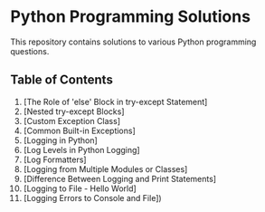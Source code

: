 # Python Programming Solutions

This repository contains solutions to various Python programming questions.

## Table of Contents

1. [The Role of 'else' Block in try-except Statement]
2. [Nested try-except Blocks]
3. [Custom Exception Class]
4. [Common Built-in Exceptions]
5. [Logging in Python]
6. [Log Levels in Python Logging]
7. [Log Formatters]
8. [Logging from Multiple Modules or Classes]
9. [Difference Between Logging and Print Statements]
10. [Logging to File - Hello World]
11. [Logging Errors to Console and File])